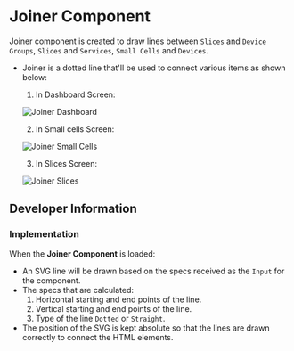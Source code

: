 <!--
SPDX-FileCopyrightText: 2020-present Open Networking Foundation <info@opennetworking.org>

SPDX-License-Identifier: Apache-2.0
-->

# Joiner Component

Joiner component is created to draw lines between `Slices` and `Device Groups`, `Slices` and `Services`, `Small Cells` and `Devices`.

- Joiner is a dotted line that'll be used to connect various items as shown below:

  1. In Dashboard Screen:

  ![`Joiner Dashboard`](images/joiner-dashboard.png)

  2. In Small cells Screen:

  ![`Joiner Small Cells`](images/joiner-small-cells.png)

  3. In Slices Screen:

  ![`Joiner Slices`](images/joiner-slices.png)

## Developer Information

### Implementation

When the **Joiner Component** is loaded:

- An SVG line will be drawn based on the specs received as the `Input` for the component.
- The specs that are calculated:
  1. Horizontal starting and end points of the line.
  1. Vertical starting and end points of the line.
  1. Type of the line `Dotted` or `Straight`.
- The position of the SVG is kept absolute so that the lines are drawn correctly to connect the HTML elements.
